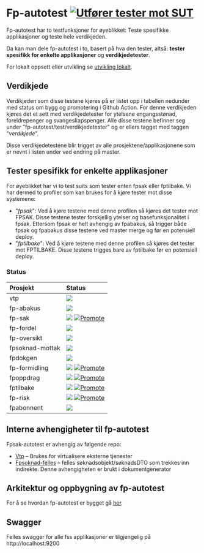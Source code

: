 # Fp-autotest [![Utfører tester mot SUT](https://github.com/navikt/fp-autotest/actions/workflows/trigger.yml/badge.svg?branch=master)](https://github.com/navikt/fp-autotest/actions/workflows/trigger.yml)
Fp-autotest har to testfunksjoner for øyeblikket: Teste spesifikke applikasjoner og teste hele verdikjeden.

Da kan man dele fp-autotest i to, basert på hva den tester, altså: **tester spesifikk for enkelte applikasjoner** og **verdikjedetester**.

For lokalt oppsett eller utvikling se [utvikling lokalt](docs/utvikleroppsett/README.md).

## Verdikjede 
Verdikjeden som disse testene kjøres på er listet opp i tabellen nedunder med status om bygg og promotering i Github Action. 
For denne verdikjeden kjøres det et sett med verdikjedetester for ytelsene engangsstønad, foreldrepenger og svangeskapspenger. 
Alle disse testene befinner seg under "fp-autotest/test/verdikjedetester" og er ellers tagget med taggen "_verdikjede_".

Disse verdikjedetestene blir trigget av alle prosjektene/applikasjonene som er nevnt i listen under ved endring på master.

## Tester spesifikk for enkelte applikasjoner
For øyeblikket har vi to test suits som tester enten fpsak eller fptilbake. Vi har dermed to profiler som kan brukes for å kjøre tester mot disse systemene:

* "_fpsak_": Ved å kjøre testene med denne profilen så kjøres det tester mot FPSAK. Disse testene tester forskjellig ytelser og basefunksjonalitet i fpsak. Ettersom fpsak er helt avhengig av fpabakus, så trigger både fpsak og fpabakus disse testene ved master merge og før en potensiell deploy.
* "_fptilbake_": Ved å kjøre testene med denne profilen så kjøres det tester mot FPTILBAKE. Disse testene trigges bare av fptilbake før en potensiell deploy. 


### Status
| Prosjekt          | Status                                                                                                                                                                                                                                                                                                                                         |
|:------------------|:-----------------------------------------------------------------------------------------------------------------------------------------------------------------------------------------------------------------------------------------------------------------------------------------------------------------------------------------------|
| vtp               | [![](https://github.com/navikt/vtp/workflows/Bygg%20og%20deploy/badge.svg)](https://github.com/navikt/vtp/actions?query=workflow%3A%22Bygg+og+deploy%22)                                                                                                                                                                                       |
| fp-abakus         | [![](https://github.com/navikt/fp-abakus/workflows/Bygg%20og%20deploy/badge.svg)](https://github.com/navikt/fp-abakus/actions?query=workflow%3A%22Bygg+og+deploy%22)                                                                                                                                                                           |
| fp-sak            | [![](https://github.com/navikt/fp-sak/actions/workflows/build.yml/badge.svg)](https://github.com/navikt/fp-sak/actions/workflows/build.yml) [![Promote](https://github.com/navikt/fp-sak/actions/workflows/promote.yml/badge.svg)](https://github.com/navikt/fp-sak/actions/workflows/promote.yml)                                             |
| fp-fordel         | [![](https://github.com/navikt/fpfordel/actions/workflows/build.yml/badge.svg)](https://github.com/navikt/fpfordel/actions/workflows/build.yml)                                                                                                                                                                                                |
| fp-oversikt       | [![](https://github.com/navikt/fp-oversikt/actions/workflows/build.yml/badge.svg)](https://github.com/navikt/fpoversikt/actions/workflows/build.yml)                                                                                                                                                                                           |
| fpsoknad-mottak   | [![](https://github.com/navikt/fpsoknad-mottak/actions/workflows/build.yml/badge.svg)](https://github.com/navikt/fpsoknad-mottak/actions/workflows/build.yml)                                                                                                                                                                                  |
| fpdokgen          | [![](https://github.com/navikt/fp-dokgen/actions/workflows/build.yml/badge.svg)](https://github.com/navikt/fp-dokgen/actions/workflows/build.yml)                                                                                                                                                                                              |
| fp-formidling     | [![](https://github.com/navikt/fp-formidling/workflows/Bygg%20og%20deploy/badge.svg)](https://github.com/navikt/fp-formidling/actions?query=workflow%3A%22Bygg+og+deploy%22) [![Promote](https://github.com/navikt/fp-formidling/workflows/Promote/badge.svg)](https://github.com/navikt/fp-formidling/actions?query=workflow%3APromote)       |
| fpoppdrag         | [![](https://github.com/navikt/fpoppdrag/workflows/Bygg%20og%20deploy/badge.svg)](https://github.com/navikt/fpoppdrag/actions?query=workflow%3A%22Bygg+og+deploy%22) [![Promote](https://github.com/navikt/fpoppdrag/workflows/Promote/badge.svg)](https://github.com/navikt/fpoppdrag/actions?query=workflow%3APromote)                       |
| fptilbake         | [![](https://github.com/navikt/fptilbake/workflows/Bygg%20og%20deploy%20Fptilbake/badge.svg)](https://github.com/navikt/fptilbake/actions?query=workflow%3A%22Bygg+og+deploy+Fptilbake%22) [![Promote](https://github.com/navikt/fptilbake/workflows/Promote/badge.svg)](https://github.com/navikt/fptilbake/actions?query=workflow%3APromote) |
| fp-risk           | [![](https://github.com/navikt/fp-risk/workflows/Bygg%20og%20deploy/badge.svg)](https://github.com/navikt/fp-risk/actions?query=workflow%3A%22Bygg+og+deploy%22) [![Promote](https://github.com/navikt/fp-risk/workflows/Promote/badge.svg)](https://github.com/navikt/fp-risk/actions?query=workflow%3APromote)                               |
| fpabonnent        | [![](https://github.com/navikt/fpabonnent/actions/workflows/build.yml/badge.svg)](https://github.com/navikt/fpabonnent/actions/workflows/build.yml)                                                                                                                                                                                            |

## Interne avhengigheter til fp-autotest
Fpsak-autotest er avhengig av følgende repo:
* [Vtp](https://github.com/navikt/vtp) – Brukes for virtualisere eksterne tjenester
* [Fpsoknad-felles](https://github.com/navikt/fpsoknad-felles) – felles søknadsobjekt/søknadsDTO som trekkes inn indirekte. Denne avhengigheten er brukt i dokumentgenerator


## Arkitektur og oppbygning av fp-autotest
For å se hvordan fp-autotest er bygget gå [her](docs/arkitektur.md).

## Swagger
Felles swagger for alle fss applikasjoner er tilgjengelig på http://localhost:9200

